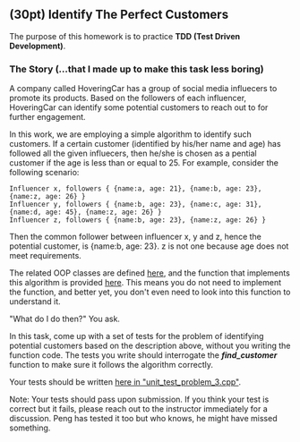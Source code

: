 ## (30pt) Identify The Perfect Customers

The purpose of this homework is to practice **TDD (Test Driven Development)**. 

### The Story (...that I made up to make this task less boring)

A company called HoveringCar has a group of social media influecers to promote its products. Based on the followers of each influencer, HoveringCar can identify some potential customers to reach out to for further engagement.

In this work, we are employing a simple algorithm to identify such customers. If a certain customer (identified by his/her name and age) has followed all the given influecers, then he/she is chosen as a pential customer if the age is less than or equal to 25. For example, consider the following scenario:

```
Influencer x, followers { {name:a, age: 21}, {name:b, age: 23}, {name:z, age: 26} }
Influencer y, followers { {name:b, age: 23}, {name:c, age: 31}, {name:d, age: 45}, {name:z, age: 26} }
Influencer z, followers { {name:b, age: 23}, {name:z, age: 26} }
```

Then the common follower between influencer x, y and z, hence the potential customer, is {name:b, age: 23}. z is not one because age does not meet requirements.

The related OOP classes are defined [here](https://github.com/a-teaching-goose/2022-342-sprint-1/blob/main/src/problem_3.h), and the function that implements this algorithm is provided [here](https://github.com/a-teaching-goose/2022-342-sprint-1/blob/8d411445d67d86ffe157f1d7584c25e4f0edc0a3/src/problem_3.cpp#L12). This means you do not need to implement the function, and better yet, you don't even need to look into this function to understand it. 

"What do I do then?" You ask.

In this task, come up with a set of tests for the problem of identifying potential customers based on the description above, without you writing the function code. The tests you write should interrogate the ***find_customer*** function to make sure it follows the algorithm correctly.

Your tests should be written [here in "unit_test_problem_3.cpp"](https://github.com/a-teaching-goose/2022-342-sprint-1/blob/main/test/unit_test_problem_3.cpp). 

Note: Your tests should pass upon submission. If you think your test is correct but it fails, please reach out to the instructor immediately for a discussion. Peng has tested it too but who knows, he might have missed something.
